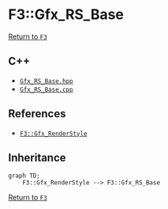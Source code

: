 # F3::Gfx_RS_Base

[Return to `F3`](/docs/F3.md)

## C++

- [`Gfx_RS_Base.hpp`](/c++/include/Gfx_RS_Base.hpp)
- [`Gfx_RS_Base.cpp`](/c++/source/Gfx_RS_Base.cpp)

## References

- [`F3::Gfx_RenderStyle`](/docs/F3/Gfx_RenderStyle.md)

## Inheritance

```mermaid
graph TD;
    F3::Gfx_RenderStyle --> F3::Gfx_RS_Base
```

[Return to `F3`](/docs/F3.md)